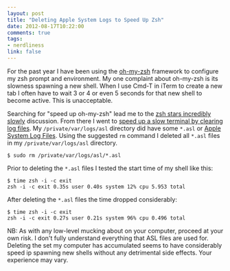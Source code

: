 ```yaml
---
layout: post
title: "Deleting Apple System Logs to Speed Up Zsh"
date: 2012-08-17T10:22:00
comments: true
tags:
- nerdliness
link: false
---
```

For the past year I have been using the [oh-my-zsh](https://github.com/robbyrussell/oh-my-zsh/ "oh-my-zsh") framework to configure my zsh prompt and environment. My one complaint about oh-my-zsh is its slowness spawning a new shell. When I use Cmd-T in iTerm to create a new
tab I often have to wait 3 or 4 or even 5 seconds for that new shell to become active. This is unacceptable.

Searching for "speed up oh-my-zsh" lead me to the [zsh stars incredibly slowly](http://superuser.com/questions/236953/zsh-starts-incredibly-slowly "zsh starts incredibly slowly") discussion. From there I went to [speed up a slow terminal by clearing log files](http://osxdaily.com/2010/05/06/speed-up-a-slow-terminal-by-clearing-log-files/ "Speed Up a Slow Terminal by Clearing Logs Files"). My `/private/var/logs/asl` directory did have some `*.asl` or [Apple System Log Files](http://crucialsecurityblog.harris.com/2011/06/22/the-apple-system-log---part-1/ "The Apple System Log - Part 1"). Using the suggested `rm` command I deleted all `*.asl` files in my `/private/var/logs/asl` directory.

    $ sudo rm /private/var/logs/asl/*.asl

Prior to deleting the `*.asl` files I tested the start time of my shell like this:

    $ time zsh -i -c exit
    zsh -i -c exit 0.35s user 0.40s system 12% cpu 5.953 total

After deleting the `*.asl` files the time dropped considerably:

    $ time zsh -i -c exit
    zsh -i -c exit 0.27s user 0.21s system 96% cpu 0.496 total

NB: As with any low-level mucking about on your computer, proceed at your own risk. I don't fully understand everything that ASL files are used for. Deleting the set my computer has accumulated seems to have considerably speed ip spawning new shells without any detrimental side effects. Your experience may vary.
